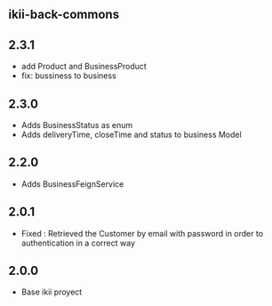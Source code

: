 ## ikii-back-commons

## 2.3.1
* add Product and BusinessProduct
* fix: bussiness to business

## 2.3.0
* Adds BusinessStatus as enum
* Adds deliveryTime, closeTime and status to business Model

## 2.2.0
* Adds BusinessFeignService 

## 2.0.1
* Fixed : Retrieved the Customer by email with password in order to authentication in a correct way

## 2.0.0
* Base ikii proyect
